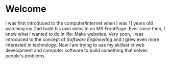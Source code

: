 Welcome
=======

I was first introduced to the computer/internet when I was 11 years old watching my Dad build his own website on MS FrontPage. Ever since then, I knew what I wanted to do in life: Make websites. Very soon, I was introduced to the concept of *Software Engineering* and I grew even more interested in technology. Now I am trying to use my skillset in web development and computer software to build something that solves people's problems.